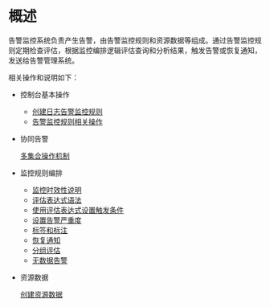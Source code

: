 # 概述

告警监控系统负责产生告警，由告警监控规则和资源数据等组成。通过告警监控规则定期检查评估，根据监控编排逻辑评估查询和分析结果，触发告警或恢复通知，发送给告警管理系统。

相关操作和说明如下：

-   控制台基本操作
    -   [创建日志告警监控规则](/intl.zh-CN/告警（新版）/告警监控/创建日志告警监控规则.md)
    -   [告警监控规则相关操作](/intl.zh-CN/告警（新版）/告警监控/告警监控规则相关操作.md)
-   协同告警

    [多集合操作机制](/intl.zh-CN/告警（新版）/告警监控/协同监控/多集合操作机制.md)

-   监控规则编排
    -   [监控时效性说明](/intl.zh-CN/告警（新版）/告警监控/监控规则编排/监控时效性说明.md)
    -   [评估表达式语法](/intl.zh-CN/告警（新版）/告警监控/监控规则编排/评估表达式语法.md)
    -   [使用评估表达式设置触发条件](/intl.zh-CN/告警（新版）/告警监控/监控规则编排/使用评估表达式设置触发条件.md)
    -   [设置告警严重度](/intl.zh-CN/告警（新版）/告警监控/监控规则编排/设置告警严重度.md)
    -   [标签和标注](/intl.zh-CN/告警（新版）/告警监控/监控规则编排/标签和标注.md)
    -   [恢复通知](/intl.zh-CN/告警（新版）/告警监控/监控规则编排/恢复通知.md)
    -   [分组评估](/intl.zh-CN/告警（新版）/告警监控/监控规则编排/分组评估.md)
    -   [无数据告警](/intl.zh-CN/告警（新版）/告警监控/监控规则编排/无数据告警.md)
-   资源数据

    [创建资源数据](/intl.zh-CN/告警（新版）/资源管理/创建资源数据.md)


